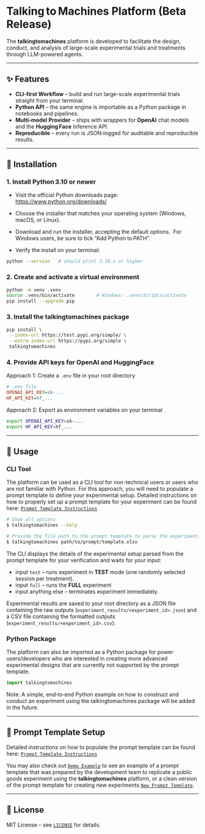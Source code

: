 # Talking to Machines Platform (Beta Release)


The **talkingtomachines** platform is developed to facilitate the design, conduct, and analysis of large-scale experimental trials and treatments through LLM-powered agents. 

---

## ✨ Features

* **CLI‑first Workflow** – build and run large-scale experimental trials straight from your terminal.
* **Python API** – the same engine is importable as a Python package in notebooks and pipelines.
* **Multi‑model Provider** – ships with wrappers for **OpenAI** chat models and the **Hugging Face** Inference API.
* **Reproducible** – every run is JSON‑logged for auditable and reproducible results.

---

## 🔧 Installation


### 1. Install Python 3.10 or newer

* Visit the official Python downloads page:
https://www.python.org/downloads/

* Choose the installer that matches your operating system (Windows, macOS, or Linux).
* Download and run the installer, accepting the default options.  For Windows users, be sure to tick “Add Python to PATH”.
* Verify the install on your terminal:
```bash
python --version   # should print 3.10.x or higher
```

### 2. Create and activate a virtual environment

```bash
python -m venv .venv
source .venv/bin/activate        # Windows: .venv\Scripts\activate
pip install --upgrade pip
```

### 3. Install the talkingtomachines package
```bash
pip install \
 --index-url https://test.pypi.org/simple/ \
 --extra-index-url https://pypi.org/simple \
 talkingtomachines
```

### 4. Provide API keys for OpenAI and HuggingFace

Approach 1: Create a `.env` file in your root directory
```ini
# .env file
OPENAI_API_KEY=sk-...
HF_API_KEY=hf_...
``` 

Approach 2: Export as environment variables on your terminal
```bash
export OPENAI_API_KEY=sk-...
export HF_API_KEY=hf_...
````

---

## 🚀 Usage

### CLI Tool

The platform can be used as a CLI tool for non-technical users or users who are not familiar with Python. For this approach, you will need to populate a prompt template to define your experimental setup. Detailed instructions on how to properly set up a prompt template for your experiment can be found here: [`Prompt Template Instructions`](https://github.com/talking-to-machines/talking-to-machines/tree/main/talkingtomachines/interface/README.md)

```bash
# Show all options
$ talkingtomachines --help

# Provide the file path to the prompt template to parse the experimental setup
$ talkingtomachines path/to/prompt/template.xlsx
```

The CLI displays the details of the experimental setup parsed from the prompt template for your verification and waits for your input:

* input `test` – runs experiment in **TEST** mode (one randomly selected session per treatment).
* input `full` – runs the **FULL** experiment
* input anything else – terminates experiment immediately.

Experimental results are saved to your root directory as a JSON file containing the raw outputs (`experiment_results/<experiment_id>.json`) and a CSV file containing the formatted outputs (`experiment_results/<experiment_id>.csv`).

### Python Package

The platform can also be imported as a Python package for power users/developers who are interested in creating more advanced experimental designs that are currently not supported by the prompt template.

```python
import talkingtomachines
```

Note: A simple, end‑to‑end Python example on how to construct and conduct an experiment using the talkingtomachines package will be added in the future.

---

## 📄 Prompt Template Setup

Detailed instructions on how to populate the prompt template can be found here: [`Prompt Template Instructions`](https://github.com/talking-to-machines/talking-to-machines/tree/main/talkingtomachines/interface/README.md)

You may also check out [`Demo Example`](https://github.com/talking-to-machines/talking-to-machines/tree/main/demos/public_good_experiment) to see an example of a prompt template that was prepared by the development team to replicate a public goods experiment using the **talkingtomachines** platform, or a clean version of the prompt template for creating new experiments [`New Prompt Template`](https://github.com/talking-to-machines/talking-to-machines/tree/main/demos/prompt_template.xlsx).

---

## 📜 License

MIT License – see [`LICENSE`](https://github.com/talking-to-machines/talking-to-machines/blob/main/LICENSE) for details.
